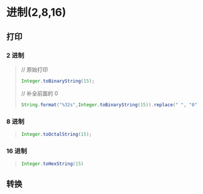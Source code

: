 # 进制(2,8,16)

## 打印

### 2 进制

>// 原始打印
>
>```java
>Integer.toBinaryString(15);
>```
>
>// 补全前面的 0
>
>```java
>String.format("%32s",Integer.toBinaryString(15)).replace(" ", "0");
>```

### 8 进制

> ```java
> Integer.toOctalString(15);
> ```

### 16 进制

> ```java
> Integer.toHexString(15)
> ```

## 转换





